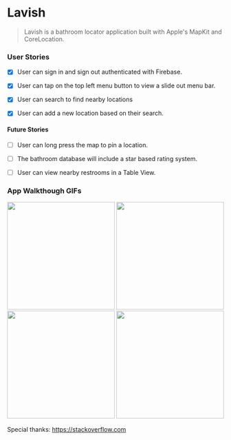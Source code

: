 # Lavish
> Lavish is a bathroom locator application built with Apple's MapKit and CoreLocation.

### User Stories
- [x] User can sign in and sign out authenticated with Firebase.
- [x] User can tap on the top left menu button to view a slide out menu bar.
- [x] User can search to find nearby locations
- [x] User can add a new location based on their search.


#### Future Stories
- [ ] User can long press the map to pin a location.
- [ ] The bathroom database will include a star based rating system.
- [ ] User can view nearby restrooms in a Table View.


### App Walkthough GIFs

<img src="https://media.giphy.com/media/QB4jzzLx84qWlJ83qJ/giphy.gif" width=250> <img src="https://media.giphy.com/media/J5ArKf73L76oTciS1Z/giphy.gif" width=250><br>
<img src="https://media.giphy.com/media/XbhQwdQXqy5eILGLAT/giphy.gif" width=250> <img src="https://media.giphy.com/media/QAP3y0fh8I5LvWbqOh/giphy.gif" width=250>



Special thanks: https://stackoverflow.com
